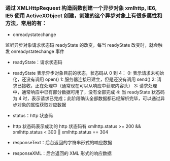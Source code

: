 ### 通过 XMLHttpRequest 构造函数创建一个异步对象 xmlhttp, IE6, IE5 使用 ActiveXObject 创建，创建的这个异步对象上有很多属性和方法，常用的有：

- onreadystatechange

监听异步对象请求状态码 readyState 的改变，每当 readyState 改变时，就会触发 onreadystatechange 事件

- readyState：请求状态码

- readyState 表示异步对象目前的状态，状态码从 0 到 4：
  0: 表示请求未初始化，还没有调用 open()
  1: 服务器连接已建立，但是还没有调用 send()
  2: 请求已接收，正在处理中（通常现在可以从响应中获取内容头）
  3: 请求处理中，通常响应中已有部分数据可用了，没有全部完成
  4: 当 readyState 状态码为 4 时，表示请求已完成；此阶段确认全部数据都已经解析完毕，可以通过异步对象的属性获取对应数据

- status：http 状态码

- http 状态码表示成功的 http 状态码有 xmlhttp.status >= 200 && xmlhttp.status < 300 || xmlhttp.status == 304

- responseText：后台返回的字符串形式的响应数据

- responseXML：后台返回的 XML 形式的响应数据
